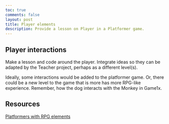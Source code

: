 ```yaml
---
toc: true
comments: false
layout: post
title: Player elements
description: Provide a lesson on Player in a Platformer game.
---
```


## Player interactions 
Make a lesson and code around the player.  Integrate ideas so they can be adapted by the Teacher project, perhaps as a different level(s).

Ideally, some interactions would be added to the platformer game.  Or, there could be a new level to the game that is more has more RPG-like experience.  Remember, how the dog interacts with the Monkey in Game1x.

## Resources

[Platformers with RPG elements](https://www.thegamer.com/best-platformers-rpg-elements/#:~:text=Platformers%20and%20RPGs%20could%20not,two%20genres%20in%20one%20game.)